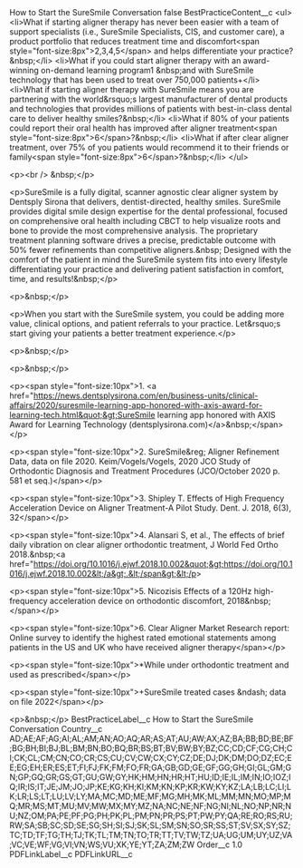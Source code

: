 <?xml version="1.0" encoding="UTF-8"?>
<CustomMetadata xmlns="http://soap.sforce.com/2006/04/metadata" xmlns:xsi="http://www.w3.org/2001/XMLSchema-instance" xmlns:xsd="http://www.w3.org/2001/XMLSchema">
    <label>How to Start the SureSmile Conversation</label>
    <protected>false</protected>
    <values>
        <field>BestPracticeContent__c</field>
        <value xsi:type="xsd:string">&lt;ul&gt;
	&lt;li&gt;What if starting aligner therapy has never been easier with a team of support specialists (i.e., SureSmile Specialists, CIS, and customer care), a product portfolio that reduces treatment time and discomfort&lt;span style=&quot;font-size:8px&quot;&gt;2,3,4,5&lt;/span&gt; and helps differentiate your practice?&amp;nbsp;&lt;/li&gt;
	&lt;li&gt;What if you could start aligner therapy with an award-winning on-demand learning program1 &amp;nbsp;and with SureSmile technology that has been used to treat over 750,000 patients+&lt;/li&gt;
	&lt;li&gt;What if starting aligner therapy with SureSmile means you are partnering with the world&amp;rsquo;s largest manufacturer of dental products and technologies that provides millions of patients with best-in-class dental care to deliver healthy smiles?&amp;nbsp;&lt;/li&gt;
	&lt;li&gt;What if 80% of your patients could report their oral health has improved after aligner treatment&lt;span style=&quot;font-size:8px&quot;&gt;6&lt;/span&gt;?&amp;nbsp;&lt;/li&gt;
	&lt;li&gt;What if after clear aligner treatment, over 75% of you patients would recommend it to their friends or family&lt;span style=&quot;font-size:8px&quot;&gt;6&lt;/span&gt;?&amp;nbsp;&lt;/li&gt;
&lt;/ul&gt;

&lt;p&gt;&lt;br /&gt;
&amp;nbsp;&lt;/p&gt;

&lt;p&gt;SureSmile is a fully digital, scanner agnostic clear aligner system by Dentsply Sirona that delivers, dentist-directed, healthy smiles. SureSmile provides digital smile design expertise for the dental professional, focused on comprehensive oral health including CBCT to help visualize roots and bone to provide the most comprehensive analysis. The proprietary treatment planning software drives a precise, predictable outcome with 50% fewer refinements than competitive aligners.&amp;nbsp; Designed with the comfort of the patient in mind the SureSmile system fits into every lifestyle differentiating your practice and delivering patient satisfaction in comfort, time, and results!&amp;nbsp;&lt;/p&gt;

&lt;p&gt;&amp;nbsp;&lt;/p&gt;

&lt;p&gt;When you start with the SureSmile system, you could be adding more value, clinical options, and patient referrals to your practice. Let&amp;rsquo;s start giving your patients a better treatment experience.&lt;/p&gt;

&lt;p&gt;&amp;nbsp;&lt;/p&gt;

&lt;p&gt;&amp;nbsp;&lt;/p&gt;

&lt;p&gt;&lt;span style=&quot;font-size:10px&quot;&gt;1. &lt;a href=&quot;https://news.dentsplysirona.com/en/business-units/clinical-affairs/2020/suresmile-learning-app-honored-with-axis-award-for-learning-tech.html&quot;&gt;SureSmile learning app honored with AXIS Award for Learning Technology (dentsplysirona.com)&lt;/a&gt;&amp;nbsp;&lt;/span&gt;&lt;/p&gt;

&lt;p&gt;&lt;span style=&quot;font-size:10px&quot;&gt;2. SureSmile&amp;reg; Aligner Refinement Data, data on file 2020. Keim/Vogels/Vogels, 2020 JCO Study of Orthodontic Diagnosis and Treatment Procedures (JCO/October 2020 p. 581 et seq.)&lt;/span&gt;&lt;/p&gt;

&lt;p&gt;&lt;span style=&quot;font-size:10px&quot;&gt;3. Shipley T. Effects of High Frequency Acceleration Device on Aligner Treatment-A Pilot Study. Dent. J. 2018, 6(3), 32&lt;/span&gt;&lt;/p&gt;

&lt;p&gt;&lt;span style=&quot;font-size:10px&quot;&gt;4. Alansari S, et al., The effects of brief daily vibration on clear aligner orthodontic treatment, J World Fed Ortho 2018.&amp;nbsp;&lt;a href=&quot;https://doi.org/10.1016/j.ejwf.2018.10.002&quot;&gt;https://doi.org/10.1016/j.ejwf.2018.10.002&lt;/a&gt;.&lt;/span&gt;&lt;/p&gt;

&lt;p&gt;&lt;span style=&quot;font-size:10px&quot;&gt;5. Nicozisis Effects of a 120Hz high-frequency acceleration device on orthodontic discomfort, 2018&amp;nbsp;&lt;/span&gt;&lt;/p&gt;

&lt;p&gt;&lt;span style=&quot;font-size:10px&quot;&gt;6. Clear Aligner Market Research report: Online survey to identify the highest rated emotional statements among patients in the US and UK who have received aligner therapy&lt;/span&gt;&lt;/p&gt;

&lt;p&gt;&lt;span style=&quot;font-size:10px&quot;&gt;*While under orthodontic treatment and used as prescribed&lt;/span&gt;&lt;/p&gt;

&lt;p&gt;&lt;span style=&quot;font-size:10px&quot;&gt;+SureSmile treated cases &amp;ndash; data on file 2022&lt;/span&gt;&lt;/p&gt;

&lt;p&gt;&amp;nbsp;&lt;/p&gt;</value>
    </values>
    <values>
        <field>BestPracticeLabel__c</field>
        <value xsi:type="xsd:string">How to Start the SureSmile Conversation</value>
    </values>
    <values>
        <field>Country__c</field>
        <value xsi:type="xsd:string">AD;AE;AF;AG;AI;AL;AM;AN;AO;AQ;AR;AS;AT;AU;AW;AX;AZ;BA;BB;BD;BE;BF;BG;BH;BI;BJ;BL;BM;BN;BO;BQ;BR;BS;BT;BV;BW;BY;BZ;CC;CD;CF;CG;CH;CI;CK;CL;CM;CN;CO;CR;CS;CU;CV;CW;CX;CY;CZ;DE;DJ;DK;DM;DO;DZ;EC;EE;EG;EH;ER;ES;ET;FI;FJ;FK;FM;FO;FR;GA;GB;GD;GE;GF;GG;GH;GI;GL;GM;GN;GP;GQ;GR;GS;GT;GU;GW;GY;HK;HM;HN;HR;HT;HU;ID;IE;IL;IM;IN;IO;IOZ;IQ;IR;IS;IT;JE;JM;JO;JP;KE;KG;KH;KI;KM;KN;KP;KR;KW;KY;KZ;LA;LB;LC;LI;LK;LR;LS;LT;LU;LV;LY;MA;MC;MD;ME;MF;MG;MH;MK;ML;MM;MN;MO;MP;MQ;MR;MS;MT;MU;MV;MW;MX;MY;MZ;NA;NC;NE;NF;NG;NI;NL;NO;NP;NR;NU;NZ;OM;PA;PE;PF;PG;PH;PK;PL;PM;PN;PR;PS;PT;PW;PY;QA;RE;RO;RS;RU;RW;SA;SB;SC;SD;SE;SG;SH;SI;SJ;SK;SL;SM;SN;SO;SR;SS;ST;SV;SX;SY;SZ;TC;TD;TF;TG;TH;TJ;TK;TL;TM;TN;TO;TR;TT;TV;TW;TZ;UA;UG;UM;UY;UZ;VA;VC;VE;WF;VG;VI;VN;WS;VU;XK;YE;YT;ZA;ZM;ZW</value>
    </values>
    <values>
        <field>Order__c</field>
        <value xsi:type="xsd:double">1.0</value>
    </values>
    <values>
        <field>PDFLinkLabel__c</field>
        <value xsi:nil="true"/>
    </values>
    <values>
        <field>PDFLinkURL__c</field>
        <value xsi:nil="true"/>
    </values>
</CustomMetadata>

